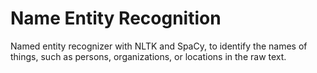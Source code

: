 # Name Entity Recognition

Named entity recognizer with NLTK and SpaCy, to identify the names of things, such as persons, organizations, or locations in the raw text.


